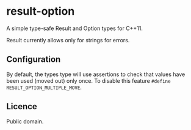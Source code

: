 # result-option
A simple type-safe Result<T> and Option<T> types for C++11.

Result currently allows only for strings for errors.

## Configuration
By default, the types type will use assertions to check that values have been used (moved out) only once. 
To disable this feature `#define RESULT_OPTION_MULTIPLE_MOVE`. 

## Licence
Public domain.

